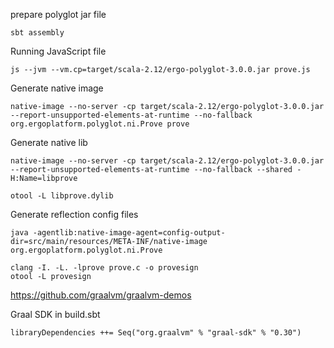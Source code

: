 
prepare polyglot jar file

`sbt assembly`

Running JavaScript file

`js --jvm --vm.cp=target/scala-2.12/ergo-polyglot-3.0.0.jar prove.js`

Generate native image

`native-image --no-server -cp target/scala-2.12/ergo-polyglot-3.0.0.jar --report-unsupported-elements-at-runtime --no-fallback org.ergoplatform.polyglot.ni.Prove prove`

Generate native lib

`native-image --no-server -cp target/scala-2.12/ergo-polyglot-3.0.0.jar --report-unsupported-elements-at-runtime --no-fallback --shared -H:Name=libprove`

`otool -L libprove.dylib`

Generate reflection config files

`java -agentlib:native-image-agent=config-output-dir=src/main/resources/META-INF/native-image org.ergoplatform.polyglot.ni.Prove`

```
clang -I. -L. -lprove prove.c -o provesign
otool -L provesign
```



https://github.com/graalvm/graalvm-demos

Graal SDK in build.sbt

`libraryDependencies ++= Seq("org.graalvm" % "graal-sdk" % "0.30")`

